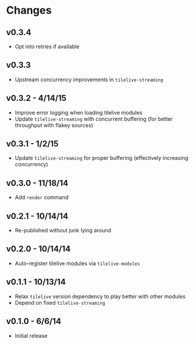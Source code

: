 # Changes

## v0.3.4

* Opt into retries if available

## v0.3.3

* Upstream concurrency improvements in `tilelive-streaming`

## v0.3.2 - 4/14/15

* Improve error logging when loading tilelive modules
* Update `tilelive-streaming` with concurrent buffering (for better throughput
  with flakey sources)

## v0.3.1 - 1/2/15

* Update `tilelive-streaming` for proper buffering (effectively increasing
  concurrency)

## v0.3.0 - 11/18/14

* Add `render` command

## v0.2.1 - 10/14/14

* Re-published without junk lying around

## v0.2.0 - 10/14/14

* Auto-register tilelive modules via `tilelive-modules`

## v0.1.1 - 10/13/14

* Relax `tilelive` version dependency to play better with other modules
* Depend on fixed `tilelive-streaming`

## v0.1.0 - 6/6/14

* Initial release
